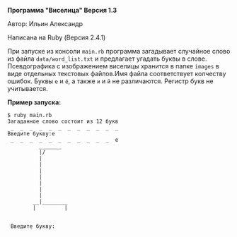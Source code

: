 **Программа "Виселица" Версия 1.3** 

Автор: Ильин Александр

Написана на Ruby (Версия 2.4.1)

При запуске из консоли `main.rb` программа загадывает случайное слово из файла `data/word_list.txt` и предлагает угадать буквы в слове.
Псевдографика с изображением виселицы хранится в папке `images` в виде отдельных текстовых файлов.Имя файла соответствует колчеству ошибок.
Буквы `е` и `ё`, а также `и` и `й` не различаются. Регистр букв не учитывается.


**Пример запуска:**

```
$ ruby main.rb 
Загаданное слово состоит из 12 букв
 _  _  _  _  _  _  _  _  _  _  _  _ 
Введите букву:е
 _  _  _  _  _  _  _  _  _  _  _  е 
          _______
          |/
          |
          |
          |
          |
          |
          |
          |
        __|________
        |         |


 Введите букву:

```
